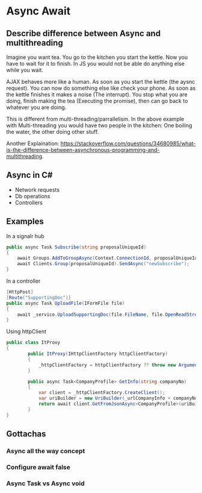 # Async Await

## Describe difference between Async and multithreading
Imagine you want tea. You go to the kitchen you start the kettle. Now you have to wait for it to finish. In JS you would not be able do anything else while you wait.

AJAX behaves more like a human. As soon as you start the kettle (the aysnc request). You can now do something else like check your phone. As soon as the kettle finishes it makes a noise (The interrupt). You stop what you are doing, finish making the tea (Executing the promise), then can go back to whatever you are doing.

This is different from multi-threading/parrallelism. In the above example with Multi-threading you would have two people in the kitchen: One boiling the water, the other doing other stuff.

Another Explaination: https://stackoverflow.com/questions/34680985/what-is-the-difference-between-asynchronous-programming-and-multithreading.

## Async in C#
- Network requests
- Db operations
- Controllers

## Examples
In a signalr hub
```cs
public async Task Subscribe(string proposalUniqueId)
{
    await Groups.AddToGroupAsync(Context.ConnectionId, proposalUniqueId);
    await Clients.Group(proposalUniqueId).SendAsync("newSubscribe");
}
```
        
In a controller
```cs
[HttpPost]
[Route("SupportingDoc")]
public async Task UploadFile(IFormFile file)
{
    await _service.UploadSupportingDoc(file.FileName, file.OpenReadStream());
}
```

Using httpClient
```cs
public class ItProxy
{
        public ItProxy(IHttpClientFactory httpClientFactory)
        {
            _httpClientFactory = httpClientFactory ?? throw new ArgumentNullException(nameof(httpClientFactory));
        }

        public async Task<CompanyProfile> GetInfo(string companyNo)
        {
            var client = _httpClientFactory.CreateClient();
            var uriBuilder = new UriBuilder(_urlCompanyInfo + companyNo);
            return await client.GetFromJsonAsync<CompanyProfile>(uriBuilder.Uri).ConfigureAwait(false);
        }
}
```



## Gottachas
### Async all the way concept

### Configure await false

### Async Task vs Async void
